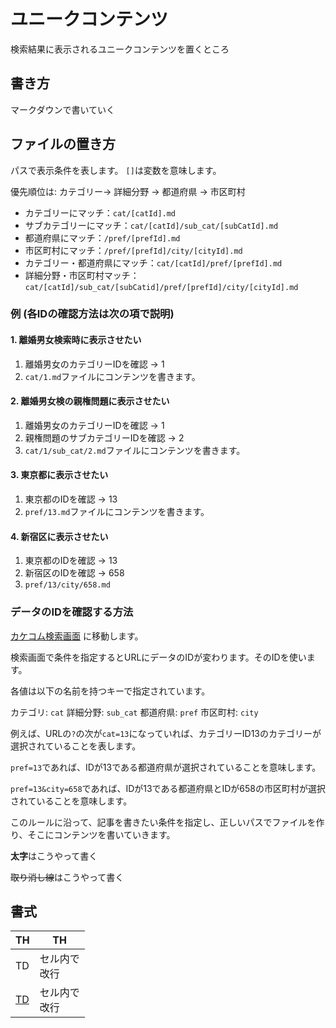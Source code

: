 # ユニークコンテンツ

検索結果に表示されるユニークコンテンツを置くところ

## 書き方

マークダウンで書いていく

## ファイルの置き方
パスで表示条件を表します。
`[]`は変数を意味します。

優先順位は: カテゴリー→ 詳細分野 → 都道府県 → 市区町村

- カテゴリーにマッチ：`cat/[catId].md`
- サブカテゴリーにマッチ：`cat/[catId]/sub_cat/[subCatId].md`
- 都道府県にマッチ：`/pref/[prefId].md`
- 市区町村にマッチ：`/pref/[prefId]/city/[cityId].md`
- カテゴリー・都道府県にマッチ：`cat/[catId]/pref/[prefId].md`
- 詳細分野・市区町村マッチ：`cat/[catId]/sub_cat/[subCatid]/pref/[prefId]/city/[cityId].md`

### 例 (各IDの確認方法は次の項で説明)

#### 1. 離婚男女検索時に表示させたい

1. 離婚男女のカテゴリーIDを確認 -> 1
2. `cat/1.md`ファイルにコンテンツを書きます。

#### 2. 離婚男女検の親権問題に表示させたい

1. 離婚男女のカテゴリーIDを確認 -> 1
2. 親権問題のサブカテゴリーIDを確認 -> 2
3. `cat/1/sub_cat/2.md`ファイルにコンテンツを書きます。

#### 3. 東京都に表示させたい

1. 東京都のIDを確認 -> 13
2. `pref/13.md`ファイルにコンテンツを書きます。

#### 4. 新宿区に表示させたい

1. 東京都のIDを確認 -> 13
2. 新宿区のIDを確認 -> 658
3. `pref/13/city/658.md`

### データのIDを確認する方法
[カケコム検索画面](https://www.kakekomu.com/search) に移動します。

検索画面で条件を指定するとURLにデータのIDが変わります。そのIDを使います。

各値は以下の名前を持つキーで指定されています。

カテゴリ: `cat`
詳細分野: `sub_cat`
都道府県: `pref`
市区町村: `city`

例えば、URLの`?`の次が`cat=13`になっていれば、カテゴリーID13のカテゴリーが選択されていることを表します。

`pref=13`であれば、IDが13である都道府県が選択されていることを意味します。

`pref=13&city=658`であれば、IDが13である都道府県とIDが658の市区町村が選択されていることを意味します。

このルールに沿って、記事を書きたい条件を指定し、正しいパスでファイルを作り、そこにコンテンツを書いていきます。


**太字**はこうやって書く

~~取り消し線~~はこうやって書く



## 書式

|  TH  |  TH  |
| ---- | ---- |
|  TD  |  セル内で<br>改行  |
|  [TD](https://google.com)  |  セル内で<br>改行  |
